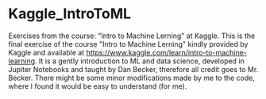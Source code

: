 # Kaggle_IntroToML
Exercises from the course: "Intro to Machine Lerning" at Kaggle. This is the final exercise of the course "Intro to Machine Lerning" kindly provided by Kaggle and available at https://www.kaggle.com/learn/intro-to-machine-learning. It is a gently introduction to ML and data science, developed in Jupiter Notebooks and taught by Dan Becker, therefore all credit goes to Mr. Becker. There might be some minor modifications made by me to the code, where I found it would be easy to understand (for me).
